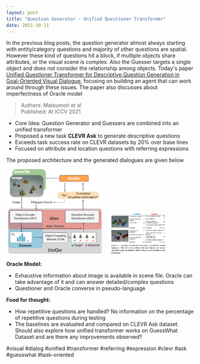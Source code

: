 ```yaml
---
layout: post
title: "Question Generator - Unified Questioner Transformer"
date: 2021-10-11
---
```

In the previous blog posts, the question generator almost always starting with entity/category questions and majority of other questions are spatial. However these kind of questions hit a block, if multiple objects share attributes, or the visual scene is complex. Also the Guesser targets a single object and does not consider the relationship among objects. Today's paper [Unified Questioner Transformer for Descriptive Question Generation in Goal-Oriented Visual Dialogue](https://arxiv.org/pdf/2106.15550.pdf), focusing on building an agent that can work around through these issues. The paper also discusses about imperfectness of Oracle model<br/>

> Authors: Matsumori et al<br/>
> Published: At ICCV 2021<br/>

- Core Idea: Question Generator and Guessers are combined into an unified transformer<br/>
- Proposed a new task **CLEVR Ask** to generate descriptive questions<br/>
- Exceeds task success rate on CLEVR datasets by 20% over base lines
- Focused on attribute and location questions with referring expressions <br/>

The proposed architecture and the generated dialogues are given below<br/>

<img src="images/unified_questioner_arch.png" alt="questioner_arch" class="inline" width="260" height="230"/> &nbsp;&nbsp;&nbsp;
<img align="centre" src="images/unified_questioner_gen_dialogues.png" alt="questioner_arch" class="inline" width="30%" height="45%"/>


**Oracle Model:**<br/>
- Exhaustive information about image is available in scene file. Oracle can take advantage of it and can answer detailed/complex questions
- Questioner and Oracle converse in pseudo-language

**Food for thought:**<br/>
- How repetitive questions are handled? No information on the percentage of repetitive questions during testing
- The baselines are evaluated and compared on CLEVR Ask dataset. Should also explore how unified transformer works on GuessWhat Dataset and are there any improvements observed?


#visual #dialog #unified #transformer #referring #expression #clevr #ask #guesswhat #task-oriented	
